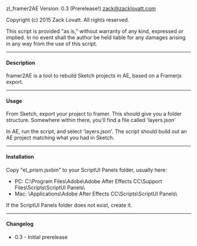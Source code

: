 zl_framer2AE
Version: 0.3 (Prerelease!)
zack@zacklovatt.com

Copyright (c) 2015 Zack Lovatt. All rights reserved.

This script is provided "as is," without warranty of any kind, expressed
or implied. In no event shall the author be held liable for any damages
arising in any way from the use of this script.

-----------------------
#### Description

framer2AE is a tool to rebuild Sketch projects in AE, based on a Framerjs export.

-----------------------
#### Usage

From Sketch, export your project to framer. This should give you a folder structure.
Somewhere within there, you'll find a file called 'layers.json'

In AE, run the script, and select 'layers.json'.
The script should build out an AE project matching what you had in Sketch.

-----------------------
#### Installation

Copy "el_prism.jsxbin" to your ScriptUI Panels folder, usually here:

* PC:	C:\Program Files\Adobe\Adobe After Effects CC\Support Files\Scripts\ScriptUI Panels\
* Mac:	\Applications\Adobe After Effects CC\Scripts\ScriptUI Panels\

If the ScriptUI Panels folder does not exist, create it.

-----------------------
#### Changelog

* 0.3 - Initial prerelease